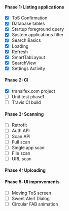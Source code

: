 #### Phase 1: Listing applications
- [X] ToS Confirmation
- [X] Database tables
- [X] Startup foreground query
- [X] System applications filter
- [X] Search Basics
- [X] Loading
- [X] Refresh
- [X] SmartTabLayout
- [X] SearchView
- [X] Settings Activity

#### Phase 2: CI
- [X] transifex.com project
- [ ] Unit test phase1
- [ ] Travis CI build

#### Phase 3: Scanning
- [ ] Retrofit
- [ ] Auth API
- [ ] Scan API
- [ ] Full scan
- [ ] Single app scan
- [ ] File scan
- [ ] URL scan

#### Phase 4: Uploading

#### Phase 5: UI improvements
- [ ] Moving ToS screen
- [ ] Sweet Alert Dialog
- [ ] Circular FAB animation